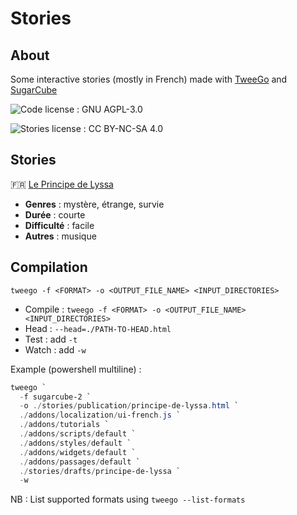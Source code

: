 # Stories

## About

Some interactive stories (mostly in French) made with [TweeGo](https://www.motoslave.net/tweego/) and [SugarCube](https://www.motoslave.net/sugarcube/2/)

![Code license : GNU AGPL-3.0](<https://img.shields.io/badge/Code License-AGPL--3.0-blue?style=flat-square>)

![Stories license : CC BY-NC-SA 4.0](<https://img.shields.io/badge/Stories License-CC BY--NC--SA 4.0-blue?style=flat-square>)

## Stories

🇫🇷 [Le Principe de Lyssa](./stories/publication/principe-de-lyssa.html)

* **Genres** : mystère, étrange, survie
* **Durée** : courte
* **Difficulté** : facile
* **Autres** : musique

## Compilation

```shell
tweego -f <FORMAT> -o <OUTPUT_FILE_NAME> <INPUT_DIRECTORIES>
```

* Compile : `tweego -f <FORMAT> -o <OUTPUT_FILE_NAME> <INPUT_DIRECTORIES>`
* Head : `--head=./PATH-TO-HEAD.html`
* Test : add `-t`
* Watch : add `-w`

Example (powershell multiline) :

```powershell
tweego `
  -f sugarcube-2 `
  -o ./stories/publication/principe-de-lyssa.html `
  ./addons/localization/ui-french.js `
  ./addons/tutorials `
  ./addons/scripts/default `
  ./addons/styles/default `
  ./addons/widgets/default `
  ./addons/passages/default `
  ./stories/drafts/principe-de-lyssa `
  -w
```

NB : List supported formats using `tweego --list-formats`

